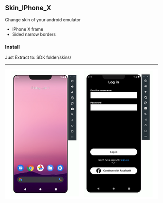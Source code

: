 ## Skin_IPhone_X
Change skin of your android emulator
- IPhone X frame
-  Sided narrow borders

### Install
Just Extract to: SDK folder/skins/


------------

![](https://raw.githubusercontent.com/Hakim-Allaoui/Iphone_X_AVD_Skin/main/Screenshots/Screenshot.png)
